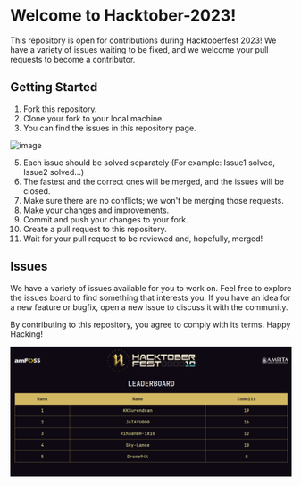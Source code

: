 # Welcome to Hacktober-2023!

This repository is open for contributions during Hacktoberfest 2023! We have a variety of issues waiting to be fixed, and we welcome your pull requests to become a contributor.

## Getting Started

1. Fork this repository.
2. Clone your fork to your local machine.
3. You can find the issues in this repository page.

<div align=left>
  <img src="https://github.com/govindkrishna03/Hacktober_2023/blob/main/assets/Screenshot.png?raw=true" alt="image">
</div>

5. Each issue should be solved separately (For example: Issue1 solved, Issue2 solved...)
6. The fastest and the correct ones will be merged, and the issues will be closed.
7. Make sure there are no conflicts; we won't be merging those requests.
8. Make your changes and improvements.
9. Commit and push your changes to your fork.
10. Create a pull request to this repository.
11. Wait for your pull request to be reviewed and, hopefully, merged!

## Issues

We have a variety of issues available for you to work on. Feel free to explore the issues board to find something that interests you. If you have an idea for a new feature or bugfix, open a new issue to discuss it with the community.

By contributing to this repository, you agree to comply with its terms. Happy Hacking!

![leaderboard](./assets/leaderboard.png)

